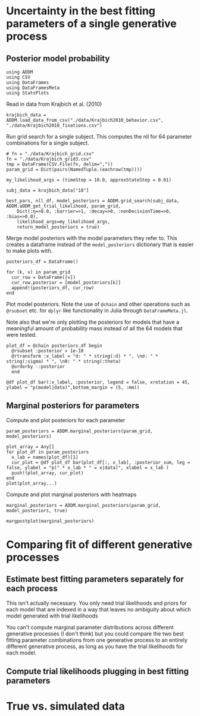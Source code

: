 # Uncertainty in the best fitting parameters of a single generative process

## Posterior model probability

```@repl 1
using ADDM
using CSV
using DataFrames
using DataFramesMeta
using StatsPlots
```

Read in data from Krajbich et al. (2010)

```@repl 1
krajbich_data = ADDM.load_data_from_csv("./data/Krajbich2010_behavior.csv", "./data/Krajbich2010_fixations.csv")
```

Run grid search for a single subject. This computes the nll for 64 parameter combinations for a single subject.

```@repl 1
# fn = "./data/Krajbich_grid.csv"
fn = "./data/Krajbich_grid3.csv"
tmp = DataFrame(CSV.File(fn, delim=","))
param_grid = Dict(pairs(NamedTuple.(eachrow(tmp))))

my_likelihood_args = (timeStep = 10.0, approxStateStep = 0.01)

subj_data = krajbich_data["18"]
  
best_pars, nll_df, model_posteriors = ADDM.grid_search(subj_data, ADDM.aDDM_get_trial_likelihood, param_grid, 
    Dict(:η=>0.0, :barrier=>1, :decay=>0, :nonDecisionTime=>0, :bias=>0.0), 
    likelihood_args=my_likelihood_args, 
    return_model_posteriors = true)

```

Merge model posteriors with the model parameters they refer to. This creates a dataframe instead of the `model_posteriors` dictionary that is easier to make plots with.

```@repl 1
posteriors_df = DataFrame()

for (k, v) in param_grid
  cur_row = DataFrame([v])
  cur_row.posterior = [model_posteriors[k]]
  append!(posteriors_df, cur_row)
end
```

Plot model posteriors. Note the use of `@chain` and other operations such as `@rsubset` etc. for `dplyr` like functionality in Julia through `DataFrameMeta.jl`.  

Note also that we're only plotting the posteriors for models that have a meaningful amount of probability mass instead of all the 64 models that were tested.

```@repl 1
plot_df = @chain posteriors_df begin
  @rsubset :posterior > 1e-10
  @rtransform :x_label = "d: " * string(:d) * ", \nσ: " * string(:sigma) * ", \nθ: " * string(:theta) 
  @orderby -:posterior
  end

@df plot_df bar(:x_label, :posterior, legend = false, xrotation = 45, ylabel = "p(model|data)",bottom_margin = (5, :mm))
```

## Marginal posteriors for parameters


Compute and plot posteriors for each parameter

```@repl 1
param_posteriors = ADDM.marginal_posteriors(param_grid, model_posteriors)

plot_array = Any[]
for plot_df in param_posteriors
  x_lab = names(plot_df)[1]
  cur_plot = @df plot_df bar(plot_df[:, x_lab], :posterior_sum, leg = false, ylabel = "p(" * x_lab * " = x|data)", xlabel = x_lab )
  push!(plot_array, cur_plot) 
end
plot(plot_array...)

```

Compute and plot marginal posteriors with heatmaps

```@repl 1
marginal_posteriors = ADDM.marginal_posteriors(param_grid, model_posteriors, true)

margpostplot(marginal_posteriors)
```


# Comparing fit of different generative processes

## Estimate best fitting parameters separately for each process

This isn't actually necessary. You only need trial likelihoods and priors for each model that are indexed in a way that leaves no ambiguity about which model generated with trial likelihoods

You can't compute marginal parameter distributions across different generative processes (I don't think) but you could compare the two best fitting parameter combinations from one generative process to an entirely different generative process, as long as you have the trial likelihoods for each model.

## Compute trial likelihoods plugging in best fitting parameters


# True vs. simulated data